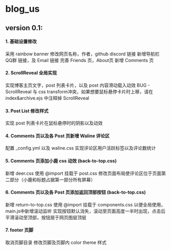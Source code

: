# blog_us

## version 0.1:
#### 1. 基础设置修改
采用 rainbow banner
修改网页名称，作者，github discord 链接
新增导航栏 QQ群 链接，及 Email 链接
完善 Friends 页，About页
新增 Comments 页
#### 2. ScrollReveal 全局实现
实现博客主页文字，post 列表卡片，以及 post 内容滑动载入动效
BUG - ScrollReveal 与 css transform冲突，如果想要鼠标悬停卡片时上移，请在 index&archive.ejs 中注释掉 ScrollReveal
#### 3. Post List 修改样式
实现 post 列表卡片在鼠标悬停时的阴影以及动效
#### 4. Comments 页以及各 Post 页新增 Waline 评论区
配置 _config.yml 以及 waline.css
实现评论区用户活跃标签以及评论数统计
#### 5. Comments 页添加小鹿 css 动效 (back-to-top.css)
新增 deer.css
使用 @import 挂载于 post.css
修改页面布局使评论区位于页面第二部分（小鹿和标题占据第一部分所有屏幕）
#### 6. Comments 页以及各 Post 页添加返回顶部按钮 (back-to-top.css)
新增 return-to-top.css
使用 @import 挂载于 components.css 以便全局使用，main.js中新增滚动监听
实现按钮默认消失，滚动至页面高度一半时出现，点击后平滑滚动至顶部，按钮居于网页图层顶层
#### 7. footer 页脚
取消页脚目录
修改页脚及页脚内 color theme 样式
